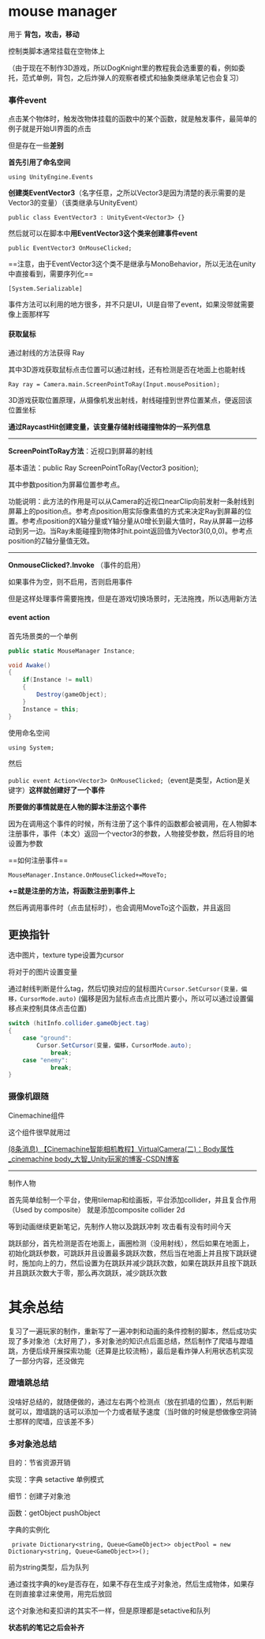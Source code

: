 # mouse manager

用于  **背包，攻击，移动**

控制类脚本通常挂载在空物体上

（由于现在不制作3D游戏，所以DogKnight里的教程我会选重要的看，例如委托，范式单例，背包，之后炸弹人的观察者模式和抽象类继承笔记也会复习）

### 事件**event**



点击某个物体时，触发改物体挂载的函数中的某个函数，就是触发事件，最简单的例子就是开始UI界面的点击

但是存在一些**差别**

**首先引用了命名空间**

`using UnityEngine.Events`

**创建类EventVector3**（名字任意，之所以Vector3是因为清楚的表示需要的是Vector3的变量）（该类继承与UnityEvent）

`public class EventVector3 : UnityEvent<Vector3> {}`

然后就可以在脚本中**用EventVector3这个类来创建事件event**

`public EventVector3 OnMouseClicked;`

==注意，由于EventVector3这个类不是继承与MonoBehavior，所以无法在unity中直接看到，需要序列化==

`[System.Serializable]`



事件方法可以利用的地方很多，并不只是UI，UI是自带了event，如果没带就需要像上面那样写

#### 获取鼠标

通过射线的方法获得	Ray

其中3D游戏获取鼠标点击位置可以通过射线，还有检测是否在地面上也能射线

`Ray ray = Camera.main.ScreenPointToRay(Input.mousePosition);`

3D游戏获取位置原理，从摄像机发出射线，射线碰撞到世界位置某点，便返回该位置坐标

**通过RaycastHit创建变量，该变量存储射线碰撞物体的一系列信息**

----

**ScreenPointToRay方法**：近视口到屏幕的射线

基本语法：public Ray ScreenPointToRay(Vector3 position);

其中参数position为屏幕位置参考点。

功能说明：此方法的作用是可以从Camera的近视口nearClip向前发射一条射线到屏幕上的position点。参考点position用实际像素值的方式来决定Ray到屏幕的位置。参考点position的X轴分量或Y轴分量从0增长到最大值时，Ray从屏幕一边移动到另一边。当Ray未能碰撞到物体时hit.point返回值为Vector3(0,0,0)。参考点position的Z轴分量值无效。

----

**OnmouseClicked?.Invoke**    （事件的启用）

如果事件为空，则不启用，否则启用事件



但是这样处理事件需要拖拽，但是在游戏切换场景时，无法拖拽，所以选用新方法

#### event action

首先场景类的一个单例

```c#
public static MouseManager Instance;

void Awake()
{
    if(Instance != null)
    {
        Destroy(gameObject);
    }
    Instance = this;
}
```

使用命名空间

`using System;`

然后

`public event Action<Vector3> OnMouseClicked;`（event是类型，Action是关键字）**这样就创建好了一个事件**



**所要做的事情就是在人物的脚本注册这个事件**

因为在调用这个事件的时候，所有注册了这个事件的函数都会被调用，在人物脚本注册事件，事件（本文）返回一个vector3的参数，人物接受参数，然后将目的地设置为参数

==如何注册事件==

`MouseManager.Instance.OnMouseClicked+=MoveTo;`

**+=就是注册的方法，将函数注册到事件上**

然后再调用事件时（点击鼠标时），也会调用MoveTo这个函数，并且返回

## 更换指针

选中图片，texture type设置为cursor

将对于的图片设置变量

通过射线判断是什么tag，然后切换对应的鼠标图片`Cursor.SetCursor(变量，偏移，CursorMode.auto)`  (偏移是因为鼠标点击点比图片要小，所以可以通过设置偏移点来控制具体点击位置)

```c#
switch (hitInfo.collider.gameObject.tag)
{
    case "ground":
        Cursor.SetCursor(变量，偏移，CursorMode.auto);
            break;
    case "enemy":
        	break;
}
```

### 摄像机跟随

Cinemachine组件

这个组件很早就用过

[(8条消息) 【Cinemachine智能相机教程】VirtualCamera(二)：Body属性_cinemachine body_大智_Unity玩家的博客-CSDN博客](https://blog.csdn.net/zhenghongzhi6/article/details/104340502)

-----



制作人物

首先简单绘制一个平台，使用tilemap和绘画板，平台添加collider，并且复合作用（Used by composite） 就是添加composite collider 2d

等到动画继续更新笔记，先制作人物以及跳跃冲刺  攻击看有没有时间今天



跳跃部分，首先检测是否在地面上，画圈检测（没用射线），然后如果在地面上，初始化跳跃参数，可跳跃并且设置最多跳跃次数，然后当在地面上并且按下跳跃键时，施加向上的力，然后设置为在跳跃并减少跳跃次数，如果在跳跃并且按下跳跃并且跳跃次数大于零，那么再次跳跃，减少跳跃次数



# 其余总结

复习了一遍玩家的制作，重新写了一遍冲刺和动画的条件控制的脚本，然后成功实现了多对象池（太好用了），多对象池的知识点后面总结，然后制作了爬墙与蹬墙跳，方便后续开展探索功能（还算是比较流畅），最后是看炸弹人利用状态机实现了一部分内容，还没做完



### 蹬墙跳总结

没啥好总结的，就随便做的，通过左右两个检测点（放在抓墙的位置），然后判断就可以，蹬墙跳的话可以添加一个力或者赋予速度（当时做的时候是想做像空洞骑士那样的爬墙，应该差不多）

### 多对象池总结

目的：节省资源开销

实现：字典 setactive 单例模式

细节：创建子对象池

函数：getObject pushObject

字典的实例化

` private Dictionary<string, Queue<GameObject>> objectPool = new Dictionary<string, Queue<GameObject>>();`

前为string类型，后为队列

通过查找字典的key是否存在，如果不存在生成子对象池，然后生成物体，如果存在则直接拿过来使用，用完后放回

这个对象池和麦扣讲的其实不一样，但是原理都是setactive和队列





**状态机的笔记之后会补齐**